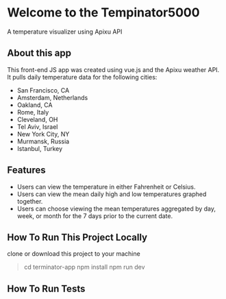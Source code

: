 # Welcome to the Tempinator5000
A temperature visualizer using Apixu API

## About this app
This front-end JS app was created using vue.js and the Apixu weather API. It pulls daily temperature data for the following cities:

- San Francisco, CA
- Amsterdam, Netherlands
- Oakland, CA
- Rome, Italy
- Cleveland, OH
- Tel Aviv, Israel
- New York City, NY
- Murmansk, Russia
- Istanbul, Turkey

## Features
- Users can view the temperature in either Fahrenheit or Celsius.
- Users can view the mean daily high and low temperatures graphed together.
- Users can choose viewing the mean temperatures aggregated by day, week, or month for the 7 days prior to the current date.

## How To Run This Project Locally

clone or download this project to your machine
> cd terminator-app
> npm install
> npm run dev


## How To Run Tests

